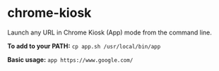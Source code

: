 # chrome-kiosk

Launch any URL in Chrome Kiosk (App) mode from the command line.

**To add to your PATH:**
`cp app.sh /usr/local/bin/app`

**Basic usage:**
`app https://www.google.com/`
